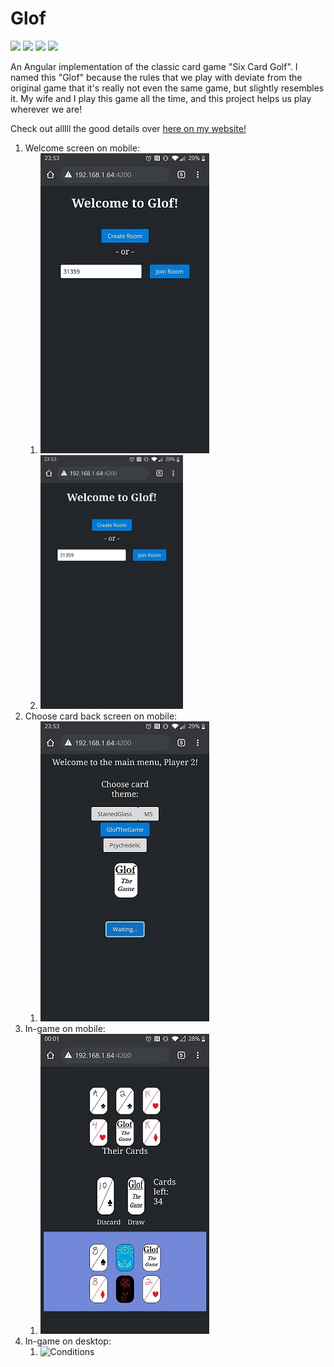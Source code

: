 # Glof
![](https://img.shields.io/github/stars/MasonStooksbury/Glof)
![](https://img.shields.io/github/forks/MasonStooksbury/Glof)
![](https://img.shields.io/github/license/MasonStooksbury/Glof)
![](https://img.shields.io/twitter/url?url=https%3A%2F%2Fgithub.com%2FMasonStooksbury%2FGlof)

An Angular implementation of the classic card game "Six Card Golf".  I named this "Glof" because the rules that we play with deviate from the original game that it's really not even the same game, but slightly resembles it. My wife and I play this game all the time, and this project helps us play wherever we are!

Check out alllll the good details over [here on my website!](https://masonstooksbury.wixsite.com/portfolio/glof)



1. Welcome screen on mobile:
    1. ![General](https://github.com/MasonStooksbury/Glof/blob/master/demo-pictures/welcome-screen.jpg)
    2. <img src="https://github.com/MasonStooksbury/Glof/blob/master/demo-pictures/welcome-screen.jpg" width="50%" height="50%">
2. Choose card back screen on mobile:
    1. ![Triggers](https://github.com/MasonStooksbury/Glof/blob/master/demo-pictures/choose-card-back.jpg)
3. In-game on mobile:
    1. ![Actions](https://github.com/MasonStooksbury/Glof/blob/master/demo-pictures/phone-example.jpg)
4. In-game on desktop:
    1. ![Conditions](https://github.com/MasonStooksbury/Glof/blob/master/demo-pictures/glof-demo-new.jpg)
